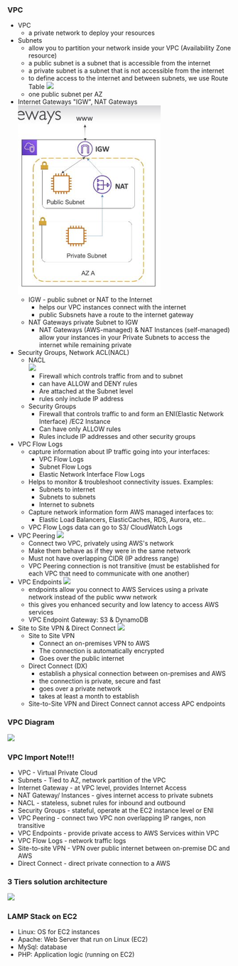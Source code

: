 ### VPC  ###
* VPC
    * a  private network to deploy your resources 
* Subnets
    * allow you to partition your network inside your VPC (Availability Zone resource)
    * a public subnet is a subnet that is accessible from the internet
    * a private subnet is a subnet that is not accessible from the internet
    * to define access to the internet and between subnets, we use Route Table
             ![](09_aws_VPC/images/aim1.jpg) 
    * one public subnet per AZ
* Internet Gateways "IGW", NAT Gateways
![](images/aim3.jpg) 
    * IGW - public subnet or NAT to the Internet
        * helps our VPC instances connect with the internet
        * public Subsnets have a route to the internet gateway 
    * NAT Gateways private Subnet to IGW
        * NAT Gateways (AWS-managed) & NAT Instances (self-managed) allow your instances in your Private Subnets to access the internet while remaining private  
* Security Groups, Network ACL(NACL)
    * NACL  
        ![](09_aws_VPC/images/aim4.jpg) 
        * Firewall which controls traffic from and to subnet
        * can have ALLOW and DENY rules
        * Are attached at the Subnet level
        * rules only include IP address
    * Security Groups
        * Firewall that controls traffic to and form an ENI(Elastic Network Interface)  /EC2 Instance
        * Can have only ALLOW rules
        * Rules include IP addresses and other security groups
* VPC Flow Logs
    * capture information about IP traffic going into your interfaces: 
        * VPC Flow Logs
        * Subnet Flow Logs
        * Elastic Network Interface Flow Logs
    * Helps to monitor & troubleshoot connectivity issues. Examples: 
        * Subnets to internet
        * Subnets to subnets
        * Internet to subnets
    * Capture network information form AWS managed interfaces to: 
        * Elastic Load Balancers, ElasticCaches, RDS, Aurora, etc..
    * VPC Flow Logs data can go to S3/ CloudWatch Logs    
* VPC Peering
    ![](09_aws_VPC/images/aim5.jpg)
    * Connect two VPC, privately using AWS's network
    * Make them behave as if they were in the same network 
    * Must not have overlapping CIDR (IP address range)
    * VPC Peering connection is not transitive (must be established for each VPC that need to communicate with one another)
* VPC Endpoints
    ![](09_aws_VPC/images/aim6.jpg)
    * endpoints allow you connect to AWS Services using a private network instead of the public www network
    * this gives you enhanced security and low latency to access AWS services
    * VPC Endpoint Gateway: S3 & DynamoDB    
* Site to Site VPN & Direct Connect
    ![](09_aws_VPC/images/aim7.jpg)
    * Site to Site VPN
        * Connect an on-premises VPN to AWS
        * The connection is automatically encrypted
        * Goes over the public internet
    * Direct Connect (DX)
        * establish a physical connection between on-premises and AWS
        * the connection is private, secure and fast
        * goes over a private network 
        * takes at least a month to establish
    * Site-to-Site VPN and  Direct Connect cannot access APC endpoints

 ### VPC Diagram  ###
![](09_aws_VPC/images/aim2.jpg) 

### VPC Import Note!!! ###
* VPC - Virtual Private Cloud
* Subnets - Tied to AZ, network partition of the VPC
* Internet Gateway - at VPC level, provides Internet Access
* NAT Gateway/ Instances - gives internet access to private subnets
* NACL - stateless, subnet rules for inbound and outbound 
* Security Groups - stateful, operate at the EC2 instance level or ENI
* VPC Peering - connect two VPC non overlapping IP ranges, non transitive
* VPC Endpoints - provide private access to AWS Services within VPC
* VPC Flow Logs - network traffic logs
* Site-to-site VPN - VPN over public internet between on-premise DC and AWS
* Direct Connect - direct private connection to a AWS

### 3 Tiers solution architecture ###
![](09_aws_VPC/images/aim8.jpg) 

### LAMP Stack on EC2 ###
* Linux: OS for EC2 instances
* Apache: Web Server that run on Linux (EC2)
* MySql: database
* PHP: Application logic (running on EC2)
